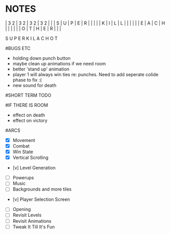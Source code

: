 NOTES
=====

|  3 2  |  3 2  |  3 2  |  3 2  |
|   | S | U | P | E | R |   |   |
|   | K | I | L | L |   |   |   |
|   | E | A | C | H |   |   |   |
|   | O | T | H | E | R |   |   |

S U P E R K I L A C H O T

#BUGS ETC
- holding down punch button
- maybe clean up animations if we need room
- better 'stand up' animation
- player 1 will always win ties re: punches. Need to add seperate colide phase to fix :(
- new sound for death

#SHORT TERM TODO 

#IF THERE IS ROOM
- effect on death
- effect on victory

#ARCS
- [x] Movement
- [x] Combat
- [x] Win State
- [x] Vertical Scrolling
- [v] Level Generation
- [ ] Powerups
- [ ] Music
- [ ] Backgrounds and more tiles
- [v] Player Selection Screen
- [ ] Opening
- [ ] Revisit Levels
- [ ] Revisit Animations
- [ ] Tweak It Till It's Fun
